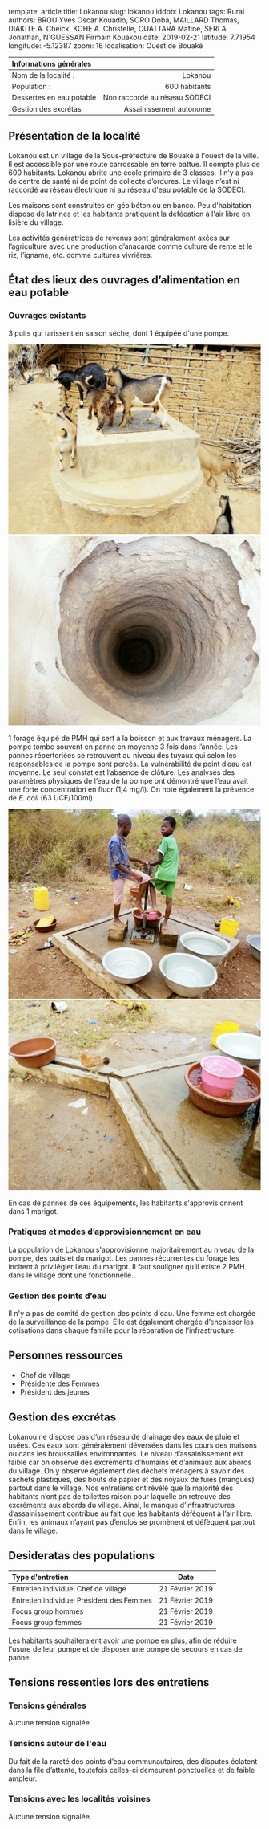 template: article
title: Lokanou
slug: lokanou
iddbb: Lokanou
tags: Rural
authors: BROU Yves Oscar Kouadio, SORO Doba, MAILLARD Thomas, DIAKITE A. Cheick, KOHE A. Christelle, OUATTARA Mafine, SERI A. Jonathan, N'GUESSAN Firmain Kouakou
date: 2019-02-21
latitude:  7.71954 
longitude: -5.12387
zoom: 16
localisation: Ouest de Bouaké




|Informations générales||
|:--|--:|
| Nom de la localité : | Lokanou | 
| Population : | 600 habitants | 
| Dessertes en eau potable | Non raccordé au réseau SODECI | 
| Gestion des excrétas | Assainissement autonome |


## Présentation de la localité
Lokanou est un village de la Sous-préfecture de Bouaké à l'ouest de la ville. Il est accessible par une route carrossable en terre battue. Il compte plus de 600 habitants. Lokanou abrite une école primaire de 3 classes. Il n’y a pas de centre de santé ni de point de collecte d’ordures. Le village n’est ni raccordé au réseau électrique ni au réseau d'eau potable de la SODECI. 


Les maisons sont construites en géo béton ou en banco. Peu d'habitation dispose de latrines et les habitants pratiquent la défécation à l'air libre en lisière du village.


Les activités génératrices de revenus sont généralement axées sur l’agriculture avec une production d’anacarde comme culture de rente et le riz, l’igname, etc. comme cultures vivrières. 


## État des lieux des ouvrages d’alimentation en eau potable

### Ouvrages existants

 
 

3 puits qui tarissent en saison sèche, dont 1 équipée d'une pompe.


![Puits](images/lokanou3.jpg "Puits")
![Puits](images/lokanou4.jpg "Puits")

1 forage équipé de PMH qui sert à la boisson et aux travaux ménagers. La pompe tombe souvent en panne en moyenne 3 fois dans l’année. Les pannes répertoriées se retrouvent au niveau des tuyaux qui selon les responsables de la pompe sont percés.
La vulnérabilité du point d’eau est moyenne. Le seul constat est l’absence de clôture. Les analyses des paramètres physiques de l’eau de la pompe ont démontré que l’eau avait une forte concentration en fluor (1,4 mg/l). On note également la présence de *E. coli* (63 UCF/100ml).

![PMH](images/lokanou1.jpg "PMH")
![PMH](images/lokanou2.jpg "PMH")

En cas de pannes de ces équipements, les habitants s'approvisionnent dans 1 marigot.

### Pratiques et modes d’approvisionnement en eau

La population de Lokanou s'approvisionne majoritairement au niveau de la pompe, des puits et du marigot. Les pannes récurrentes du forage les incitent à privilégier l’eau du marigot.  Il faut souligner qu’il existe 2 PMH dans le village dont une fonctionnelle.

### Gestion des points d’eau

Il n'y a pas de comité de gestion des points d'eau. Une femme est chargée de la surveillance de la pompe. Elle est également chargée d’encaisser les cotisations dans chaque famille pour la réparation de l’infrastructure.

## Personnes ressources


* Chef de village 
* Présidente des Femmes                                
* Président des jeunes

## Gestion des excrétas

Lokanou ne dispose pas d’un réseau de drainage des eaux de pluie et usées. Ces eaux sont généralement déversées dans les cours des maisons ou dans les broussailles environnantes. Le niveau d’assainissement est faible car on observe des excréments d’humains et d’animaux aux abords du village. On y observe également des déchets ménagers à savoir des sachets plastiques, des bouts de papier et des noyaux de fuies (mangues) partout dans le village. Nos entretiens ont révélé que la majorité des habitants n’ont pas de toilettes raison pour laquelle on retrouve des excréments aux abords du village. Ainsi, le manque d’infrastructures d’assainissement contribue au fait que les habitants défèquent à l’air libre. Enfin, les animaux n’ayant pas d’enclos se promènent et défèquent partout dans le village.

## Desideratas des populations
| Type d'entretien | Date | 
| :-- | :--: | 
| Entretien individuel Chef de village |21 Février 2019| 
| Entretien individuel Président des Femmes|21 Février 2019| 
| Focus group hommes |21 Février 2019| 
| Focus group femmes |21 Février 2019| 


Les habitants souhaiteraient avoir une pompe en plus, afin de réduire l'usure de leur pompe et de disposer une pompe de secours en cas de panne.


## Tensions ressenties lors des entretiens

### Tensions générales
Aucune tension signalée

### Tensions autour de l'eau
Du fait de la rareté des points d’eau communautaires, des disputes éclatent dans la file d’attente, toutefois celles-ci demeurent ponctuelles et de faible ampleur.

### Tensions avec les localités voisines
Aucune tension signalée.

